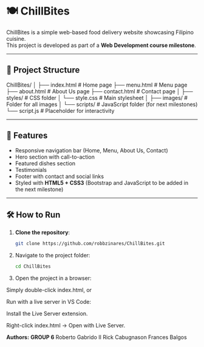 # 🍽️ ChillBites

ChillBites is a simple web-based food delivery website showcasing Filipino cuisine.  
This project is developed as part of a **Web Development course milestone**.

---

## 📂 Project Structure

ChillBites/
│
├── index.html # Home page
├── menu.html # Menu page
├── about.html # About Us page
├── contact.html # Contact page
│
├── styles/ # CSS folder
│ └── style.css # Main stylesheet
│
├── images/ # Folder for all images
│
└── scripts/ # JavaScript folder (for next milestones)
└── script.js # Placeholder for interactivity


---

## 🎨 Features

- Responsive navigation bar (Home, Menu, About Us, Contact)
- Hero section with call-to-action
- Featured dishes section
- Testimonials
- Footer with contact and social links
- Styled with **HTML5 + CSS3** (Bootstrap and JavaScript to be added in the next milestone)

---

## 🛠️ How to Run

1. **Clone the repository**:
   ```bash
   git clone https://github.com/robbzinares/ChillBites.git
2. Navigate to the project folder:
    ```bash
   cd ChillBites


3. Open the project in a browser:

Simply double-click index.html, or

Run with a live server in VS Code:

Install the Live Server extension.

Right-click index.html → Open with Live Server.

**Authors:**
**GROUP 6**
Roberto Gabrido II
Rick Cabugnason
Frances Balgos
